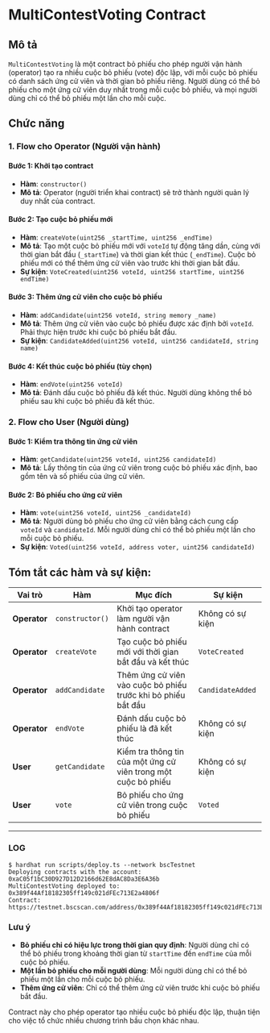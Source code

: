 # MultiContestVoting Contract

## Mô tả

`MultiContestVoting` là một contract bỏ phiếu cho phép người vận hành (operator) tạo ra nhiều cuộc bỏ phiếu (vote) độc lập, với mỗi cuộc bỏ phiếu có danh sách ứng cử viên và thời gian bỏ phiếu riêng. Người dùng có thể bỏ phiếu cho một ứng cử viên duy nhất trong mỗi cuộc bỏ phiếu, và mọi người dùng chỉ có thể bỏ phiếu một lần cho mỗi cuộc.

## Chức năng

### 1. **Flow cho Operator (Người vận hành)**

#### Bước 1: Khởi tạo contract

- **Hàm**: `constructor()`
- **Mô tả**: Operator (người triển khai contract) sẽ trở thành người quản lý duy nhất của contract.

#### Bước 2: Tạo cuộc bỏ phiếu mới

- **Hàm**: `createVote(uint256 _startTime, uint256 _endTime)`
- **Mô tả**: Tạo một cuộc bỏ phiếu mới với `voteId` tự động tăng dần, cùng với thời gian bắt đầu (`_startTime`) và thời gian kết thúc (`_endTime`). Cuộc bỏ phiếu mới có thể thêm ứng cử viên vào trước khi thời gian bắt đầu.
- **Sự kiện**: `VoteCreated(uint256 voteId, uint256 startTime, uint256 endTime)`

#### Bước 3: Thêm ứng cử viên cho cuộc bỏ phiếu

- **Hàm**: `addCandidate(uint256 voteId, string memory _name)`
- **Mô tả**: Thêm ứng cử viên vào cuộc bỏ phiếu được xác định bởi `voteId`. Phải thực hiện trước khi cuộc bỏ phiếu bắt đầu.
- **Sự kiện**: `CandidateAdded(uint256 voteId, uint256 candidateId, string name)`

#### Bước 4: Kết thúc cuộc bỏ phiếu (tùy chọn)

- **Hàm**: `endVote(uint256 voteId)`
- **Mô tả**: Đánh dấu cuộc bỏ phiếu đã kết thúc. Người dùng không thể bỏ phiếu sau khi cuộc bỏ phiếu đã kết thúc.

### 2. **Flow cho User (Người dùng)**

#### Bước 1: Kiểm tra thông tin ứng cử viên

- **Hàm**: `getCandidate(uint256 voteId, uint256 candidateId)`
- **Mô tả**: Lấy thông tin của ứng cử viên trong cuộc bỏ phiếu xác định, bao gồm tên và số phiếu của ứng cử viên.

#### Bước 2: Bỏ phiếu cho ứng cử viên

- **Hàm**: `vote(uint256 voteId, uint256 _candidateId)`
- **Mô tả**: Người dùng bỏ phiếu cho ứng cử viên bằng cách cung cấp `voteId` và `candidateId`. Mỗi người dùng chỉ có thể bỏ phiếu một lần cho mỗi cuộc bỏ phiếu.
- **Sự kiện**: `Voted(uint256 voteId, address voter, uint256 candidateId)`

## Tóm tắt các hàm và sự kiện:

| Vai trò      | Hàm             | Mục đích                                                       | Sự kiện          |
| ------------ | --------------- | -------------------------------------------------------------- | ---------------- |
| **Operator** | `constructor()` | Khởi tạo operator làm người vận hành contract                  | Không có sự kiện |
| **Operator** | `createVote`    | Tạo cuộc bỏ phiếu mới với thời gian bắt đầu và kết thúc        | `VoteCreated`    |
| **Operator** | `addCandidate`  | Thêm ứng cử viên vào cuộc bỏ phiếu trước khi bỏ phiếu bắt đầu  | `CandidateAdded` |
| **Operator** | `endVote`       | Đánh dấu cuộc bỏ phiếu là đã kết thúc                          | Không có sự kiện |
| **User**     | `getCandidate`  | Kiểm tra thông tin của một ứng cử viên trong một cuộc bỏ phiếu | Không có sự kiện |
| **User**     | `vote`          | Bỏ phiếu cho ứng cử viên trong cuộc bỏ phiếu                   | `Voted`          |

---

### LOG

```log
$ hardhat run scripts/deploy.ts --network bscTestnet
Deploying contracts with the account: 0xaC05f1bC30D927D12D2166d62E8dAC8Da3E6A36b
MultiContestVoting deployed to: 0x389f44Af18182305ff149c021dFEc713E2a4806f
Contract: https://testnet.bscscan.com/address/0x389f44Af18182305ff149c021dFEc713E2a4806f
```

### Lưu ý

- **Bỏ phiếu chỉ có hiệu lực trong thời gian quy định**: Người dùng chỉ có thể bỏ phiếu trong khoảng thời gian từ `startTime` đến `endTime` của mỗi cuộc bỏ phiếu.
- **Một lần bỏ phiếu cho mỗi người dùng**: Mỗi người dùng chỉ có thể bỏ phiếu một lần cho mỗi cuộc bỏ phiếu.
- **Thêm ứng cử viên**: Chỉ có thể thêm ứng cử viên trước khi cuộc bỏ phiếu bắt đầu.

Contract này cho phép operator tạo nhiều cuộc bỏ phiếu độc lập, thuận tiện cho việc tổ chức nhiều chương trình bầu chọn khác nhau.
